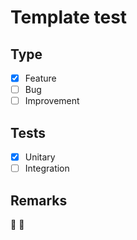 # Template test

## Type
- [x] Feature
- [ ] Bug
- [ ] Improvement

## Tests
- [x] Unitary
- [ ] Integration

## Remarks
:red_circle:
🔵

